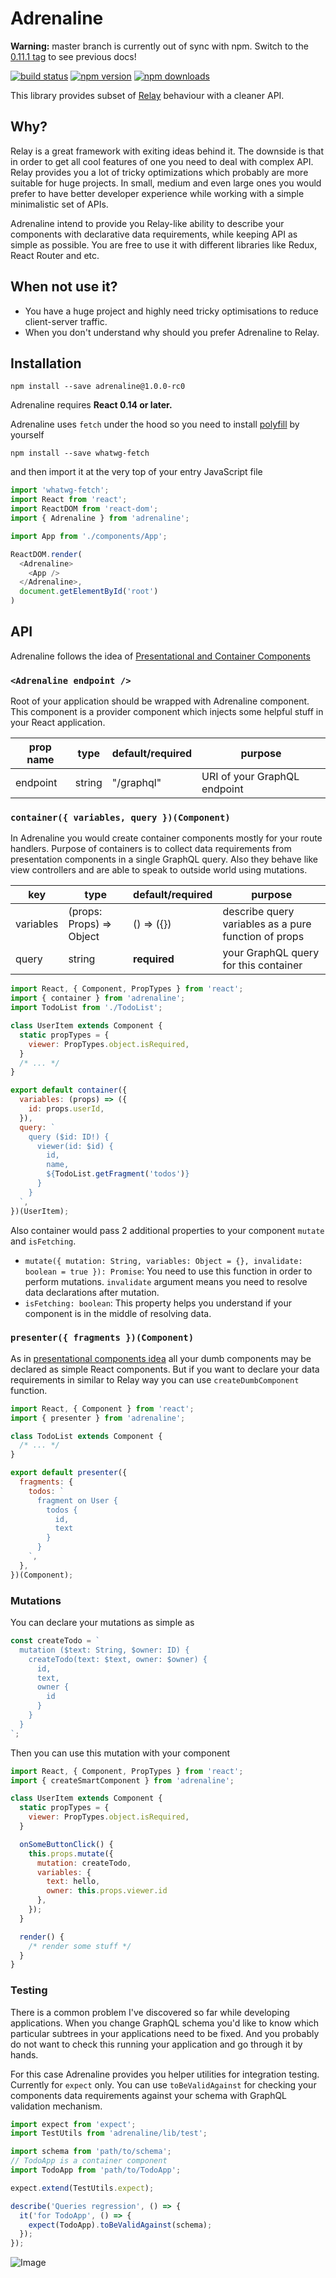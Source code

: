 # Adrenaline

**Warning:** master branch is currently out of sync with npm. Switch to the [0.11.1 tag](https://github.com/gyzerok/adrenaline/tree/v0.11.1) to see previous docs!

[![build status](https://img.shields.io/travis/gyzerok/adrenaline/master.svg?style=flat-square)](https://travis-ci.org/gyzerok/adrenaline)
[![npm version](https://img.shields.io/npm/v/adrenaline.svg?style=flat-square)](https://www.npmjs.com/package/adrenaline)
[![npm downloads](https://img.shields.io/npm/dm/adrenaline.svg?style=flat-square)](https://www.npmjs.com/package/adrenaline)

This library provides subset of [Relay](https://github.com/facebook/relay) behaviour with a cleaner API.

## Why?

Relay is a great framework with exiting ideas behind it. The downside is that in order to get all cool features of one you need to deal with complex API. Relay provides you a lot of tricky optimizations which probably are more suitable for huge projects. In small, medium and even large ones you would prefer to have better developer experience while working with a simple minimalistic set of APIs.

Adrenaline intend to provide you Relay-like ability to describe your components with declarative data requirements, while keeping API as simple as possible. You are free to use it with different libraries like Redux, React Router and etc.

## When not use it?

- You have a huge project and highly need tricky optimisations to reduce client-server traffic.
- When you don't understand why should you prefer Adrenaline to Relay.

## Installation

`npm install --save adrenaline@1.0.0-rc0`

Adrenaline requires **React 0.14 or later.**

Adrenaline uses `fetch` under the hood so you need to install [polyfill](https://github.com/github/fetch) by yourself

`npm install --save whatwg-fetch`

and then import it at the very top of your entry JavaScript file

```js
import 'whatwg-fetch';
import React from 'react';
import ReactDOM from 'react-dom';
import { Adrenaline } from 'adrenaline';

import App from './components/App';

ReactDOM.render(
  <Adrenaline>
    <App />
  </Adrenaline>,
  document.getElementById('root')
)
```

## API

Adrenaline follows the idea of [Presentational and Container Components](https://medium.com/@dan_abramov/smart-and-dumb-components-7ca2f9a7c7d0#.b5g7ctse2)

### `<Adrenaline endpoint />`

Root of your application should be wrapped with Adrenaline component. This component is a provider component which injects some helpful stuff in your React application.

prop name | type   | default/required | purpose
----------|--------|------------------|--------
endpoint  | string | "/graphql"       | URI of your GraphQL endpoint

### `container({ variables, query })(Component)`

In Adrenaline you would create container components mostly for your route handlers. Purpose of containers is to collect data requirements from presentation components in a single GraphQL query. Also they behave like view controllers and are able to speak to outside world using mutations.

key       | type                     | default/required | purpose
----------|--------------------------|------------------|--------
variables | (props: Props) => Object | () => ({})       | describe query variables as a pure function of props
query     | string                   | **required**     | your GraphQL query for this container


```javascript
import React, { Component, PropTypes } from 'react';
import { container } from 'adrenaline';
import TodoList from './TodoList';

class UserItem extends Component {
  static propTypes = {
    viewer: PropTypes.object.isRequired,
  }
  /* ... */
}

export default container({
  variables: (props) => ({
    id: props.userId,
  }),
  query: `
    query ($id: ID!) {
      viewer(id: $id) {
        id,
        name,
        ${TodoList.getFragment('todos')}
      }
    }
  `,
})(UserItem);
```

Also container would pass 2 additional properties to your component `mutate` and `isFetching`.

* `mutate({ mutation: String, variables: Object = {}, invalidate: boolean = true }): Promise`: You need to use this function in order to perform mutations. `invalidate` argument means you need to resolve data declarations after mutation.
* `isFetching: boolean`: This property helps you understand if your component is in the middle of resolving data.

### `presenter({ fragments })(Component)`

As in [presentational components idea](https://github.com/rackt/react-redux#dumb-components-are-unaware-of-redux) all your dumb components may be declared as simple React components. But if you want to declare your data requirements in similar to Relay way you can use `createDumbComponent` function.

```javascript
import React, { Component } from 'react';
import { presenter } from 'adrenaline';

class TodoList extends Component {
  /* ... */
}

export default presenter({
  fragments: {
    todos: `
      fragment on User {
        todos {
          id,
          text
        }
      }
    `,
  },
})(Component);
```

### Mutations

You can declare your mutations as simple as

```javascript
const createTodo = `
  mutation ($text: String, $owner: ID) {
    createTodo(text: $text, owner: $owner) {
      id,
      text,
      owner {
        id
      }
    }
  }
`;
```

Then you can use this mutation with your component

```javascript
import React, { Component, PropTypes } from 'react';
import { createSmartComponent } from 'adrenaline';

class UserItem extends Component {
  static propTypes = {
    viewer: PropTypes.object.isRequired,
  }

  onSomeButtonClick() {
    this.props.mutate({
      mutation: createTodo,
      variables: {
        text: hello,
        owner: this.props.viewer.id
      },
    });
  }

  render() {
    /* render some stuff */
  }
}
```

### Testing

There is a common problem I've discovered so far while developing applications. When you change GraphQL schema you'd like to know which particular subtrees in your applications need to be fixed. And you probably do not want to check this running your application and go through it by hands.

For this case Adrenaline provides you helper utilities for integration testing. Currently for `expect` only. You can use `toBeValidAgainst` for checking your components data requirements against your schema with GraphQL validation mechanism.

```js
import expect from 'expect';
import TestUtils from 'adrenaline/lib/test';

import schema from 'path/to/schema';
// TodoApp is a container component
import TodoApp from 'path/to/TodoApp';

expect.extend(TestUtils.expect);

describe('Queries regression', () => {
  it('for TodoApp', () => {
    expect(TodoApp).toBeValidAgainst(schema);
  });
});
```

![Image](https://raw.githubusercontent.com/gyzerok/adrenaline/master/images/resgression-example.png)
